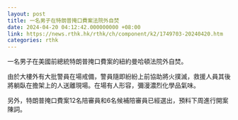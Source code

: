 ```yaml
---
layout: post
title: 一名男子在特朗普掩口費案法院外自焚
date: 2024-04-20 04:12:42.000000000 +08:00
link: https://news.rthk.hk/rthk/ch/component/k2/1749703-20240420.htm
categories: rthk
---
```


一名男子在美國前總統特朗普掩口費案的紐約曼哈頓法院外自焚。

由於大樓外有大批警員在場戒備，警員隨即紛紛上前協助將火撲滅，救援人員其後將躺臥在擔架上的人送離現場。在場有人形容，彌漫濃烈化學品氣味。

另外，特朗普掩口費案12名陪審員和6名候補陪審員已經選出，預料下周進行開案陳詞。
